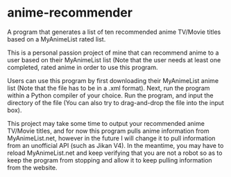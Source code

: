 # anime-recommender
A program that generates a list of ten recommended anime TV/Movie titles based on a MyAnimeList rated list.

This is a personal passion project of mine that can recommend anime to a user based on their MyAnimeList list (Note that the user needs at least
one completed, rated anime in order to use this program.

Users can use this program by first downloading their MyAnimeList anime list (Note that the file has to be in a .xml format). Next, run the program
within a Python compiler of your choice. Run the program, and input the directory of the file (You can also try to drag-and-drop the file into the input box).

This project may take some time to output your recommended anime TV/Movie titles, and for now this program pulls anime information from MyAnimeList.net,
however in the future I will change it to pull information from an unofficial API (such as Jikan V4). In the meantime, you may have to reload MyAnimeList.net
and keep verifying that you are not a robot so as to keep the program from stopping and allow it to keep pulling information from the website.
